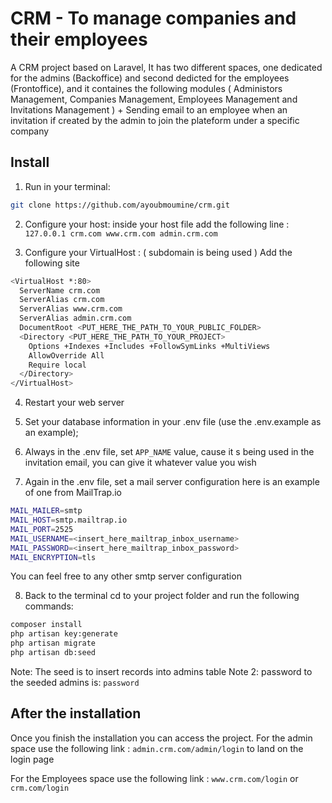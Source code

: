 # CRM - To manage companies and their employees

A CRM project based on Laravel, It has two different spaces, one dedicated for the admins (Backoffice) and second dedicted for the employees (Frontoffice), and it containes the following modules ( Administors Management, Companies Management, Employees Management and Invitations Management ) + Sending email to an employee when an invitation if created by the admin to join the plateform under a specific company

## Install

1) Run in your terminal:

``` bash
git clone https://github.com/ayoubmoumine/crm.git
```

2) Configure your host:
inside your host file add the following line : ```127.0.0.1 crm.com www.crm.com admin.crm.com```

3) Configure your VirtualHost : ( subdomain is being used  )
Add the following site
```bash
<VirtualHost *:80>
  ServerName crm.com
  ServerAlias crm.com
  ServerAlias www.crm.com
  ServerAlias admin.crm.com
  DocumentRoot <PUT_HERE_THE_PATH_TO_YOUR_PUBLIC_FOLDER>
  <Directory <PUT_HERE_THE_PATH_TO_YOUR_PROJECT>
    Options +Indexes +Includes +FollowSymLinks +MultiViews
    AllowOverride All
    Require local
  </Directory>
</VirtualHost>
```

4) Restart your web server 


5) Set your database information in your .env file (use the .env.example as an example);


6) Always in the .env file, set ```APP_NAME``` value, cause it s being used in the invitation email, you can give it whatever value you wish


7) Again in the .env file, set a mail server configuration
here is an example of one from MailTrap.io
``` bash
MAIL_MAILER=smtp
MAIL_HOST=smtp.mailtrap.io
MAIL_PORT=2525
MAIL_USERNAME=<insert_here_mailtrap_inbox_username>
MAIL_PASSWORD=<insert_here_mailtrap_inbox_password>
MAIL_ENCRYPTION=tls
```
You can feel free to any other smtp server configuration

8) Back to the terminal cd to your project folder and run the following commands:
``` bash
composer install
php artisan key:generate
php artisan migrate
php artisan db:seed
```

Note: The seed is to insert records into admins table
Note 2: password to the seeded admins is: ```password```



## After the installation

Once you finish the installation you can access the project.
For the admin space use the following link : ```admin.crm.com/admin/login``` to land on the login page

For the Employees space use the following link : ```www.crm.com/login``` or ```crm.com/login```